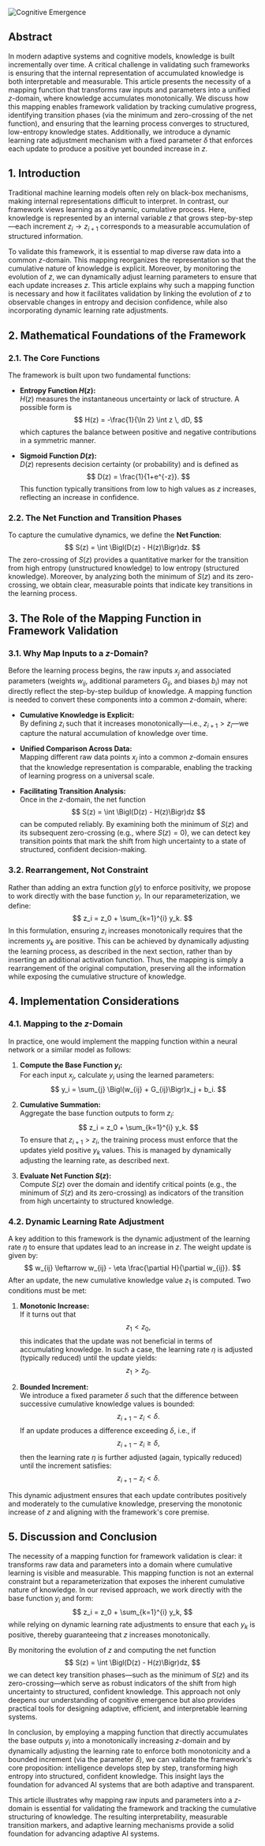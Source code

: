 ![Cognitive Emergence](./images/mapping.jpg "enter image title here")

## Abstract

In modern adaptive systems and cognitive models, knowledge is built incrementally over time. A critical challenge in validating such frameworks is ensuring that the internal representation of accumulated knowledge is both interpretable and measurable. This article presents the necessity of a mapping function that transforms raw inputs and parameters into a unified $z$-domain, where knowledge accumulates monotonically. We discuss how this mapping enables framework validation by tracking cumulative progress, identifying transition phases (via the minimum and zero-crossing of the net function), and ensuring that the learning process converges to structured, low-entropy knowledge states. Additionally, we introduce a dynamic learning rate adjustment mechanism with a fixed parameter $\delta$ that enforces each update to produce a positive yet bounded increase in $z$.



## 1. Introduction

Traditional machine learning models often rely on black-box mechanisms, making internal representations difficult to interpret. In contrast, our framework views learning as a dynamic, cumulative process. Here, knowledge is represented by an internal variable $z$ that grows step-by-step—each increment $z_i \rightarrow z_{i+1}$ corresponds to a measurable accumulation of structured information.

To validate this framework, it is essential to map diverse raw data into a common $z$-domain. This mapping reorganizes the representation so that the cumulative nature of knowledge is explicit. Moreover, by monitoring the evolution of $z$, we can dynamically adjust learning parameters to ensure that each update increases $z$. This article explains why such a mapping function is necessary and how it facilitates validation by linking the evolution of $z$ to observable changes in entropy and decision confidence, while also incorporating dynamic learning rate adjustments.



## 2. Mathematical Foundations of the Framework

### 2.1. The Core Functions

The framework is built upon two fundamental functions:

- **Entropy Function $H(z)$:**  
  $H(z)$ measures the instantaneous uncertainty or lack of structure. A possible form is  
  $$
  H(z) = -\frac{1}{\ln 2} \int z \, dD,
  $$
  which captures the balance between positive and negative contributions in a symmetric manner.

- **Sigmoid Function $D(z)$:**  
  $D(z)$ represents decision certainty (or probability) and is defined as  
  $$
  D(z) = \frac{1}{1+e^{-z}}.
  $$
  This function typically transitions from low to high values as $z$ increases, reflecting an increase in confidence.

### 2.2. The Net Function and Transition Phases

To capture the cumulative dynamics, we define the **Net Function**:
$$
S(z) = \int \Bigl(D(z) - H(z)\Bigr)dz.
$$
The zero-crossing of $S(z)$ provides a quantitative marker for the transition from high entropy (unstructured knowledge) to low entropy (structured knowledge). Moreover, by analyzing both the minimum of $S(z)$ and its zero-crossing, we obtain clear, measurable points that indicate key transitions in the learning process.



## 3. The Role of the Mapping Function in Framework Validation

### 3.1. Why Map Inputs to a $z$-Domain?

Before the learning process begins, the raw inputs $x_j$ and associated parameters (weights $w_{ij}$, additional parameters $G_{ij}$, and biases $b_i$) may not directly reflect the step-by-step buildup of knowledge. A mapping function is needed to convert these components into a common $z$-domain, where:

- **Cumulative Knowledge is Explicit:**  
  By defining $z_i$ such that it increases monotonically—i.e., $z_{i+1} > z_i$—we capture the natural accumulation of knowledge over time.

- **Unified Comparison Across Data:**  
  Mapping different raw data points $x_j$ into a common $z$-domain ensures that the knowledge representation is comparable, enabling the tracking of learning progress on a universal scale.

- **Facilitating Transition Analysis:**  
  Once in the $z$-domain, the net function
  $$
  S(z) = \int \Bigl(D(z) - H(z)\Bigr)dz
  $$
  can be computed reliably. By examining both the minimum of $S(z)$ and its subsequent zero-crossing (e.g., where $S(z)=0$), we can detect key transition points that mark the shift from high uncertainty to a state of structured, confident decision-making.

### 3.2. Rearrangement, Not Constraint

Rather than adding an extra function $g(y)$ to enforce positivity, we propose to work directly with the base function $y_i$. In our reparameterization, we define:
$$
z_i = z_0 + \sum_{k=1}^{i} y_k.
$$
In this formulation, ensuring $z_i$ increases monotonically requires that the increments $y_k$ are positive. This can be achieved by dynamically adjusting the learning process, as described in the next section, rather than by inserting an additional activation function. Thus, the mapping is simply a rearrangement of the original computation, preserving all the information while exposing the cumulative structure of knowledge.



## 4. Implementation Considerations

### 4.1. Mapping to the $z$-Domain

In practice, one would implement the mapping function within a neural network or a similar model as follows:

1. **Compute the Base Function $y_i$:**  
   For each input $x_j$, calculate $y_i$ using the learned parameters:
   $$
   y_i = \sum_{j} \Bigl(w_{ij} + G_{ij}\Bigr)x_j + b_i.
   $$

2. **Cumulative Summation:**  
   Aggregate the base function outputs to form $z_i$:
   $$
   z_i = z_0 + \sum_{k=1}^{i} y_k.
   $$
   To ensure that $z_{i+1} > z_i$, the training process must enforce that the updates yield positive $y_k$ values. This is managed by dynamically adjusting the learning rate, as described next.

3. **Evaluate Net Function $S(z)$:**  
   Compute $S(z)$ over the domain and identify critical points (e.g., the minimum of $S(z)$ and its zero-crossing) as indicators of the transition from high uncertainty to structured knowledge.

### 4.2. Dynamic Learning Rate Adjustment

A key addition to this framework is the dynamic adjustment of the learning rate $\eta$ to ensure that updates lead to an increase in $z$. The weight update is given by:
$$
w_{ij} \leftarrow w_{ij} - \eta \frac{\partial H}{\partial w_{ij}}.
$$
After an update, the new cumulative knowledge value $z_1$ is computed. Two conditions must be met:

1. **Monotonic Increase:**  
   If it turns out that
   $$
   z_1 < z_0,
   $$
   this indicates that the update was not beneficial in terms of accumulating knowledge. In such a case, the learning rate $\eta$ is adjusted (typically reduced) until the update yields:
   $$
   z_1 > z_0.
   $$

2. **Bounded Increment:**  
   We introduce a fixed parameter $\delta$ such that the difference between successive cumulative knowledge values is bounded:
   $$
   z_{i+1} - z_i < \delta.
   $$
   If an update produces a difference exceeding $\delta$, i.e., if
   $$
   z_{i+1} - z_i \ge \delta,
   $$
   then the learning rate $\eta$ is further adjusted (again, typically reduced) until the increment satisfies:
   $$
   z_{i+1} - z_i < \delta.
   $$

This dynamic adjustment ensures that each update contributes positively and moderately to the cumulative knowledge, preserving the monotonic increase of $z$ and aligning with the framework's core premise.



## 5. Discussion and Conclusion

The necessity of a mapping function for framework validation is clear: it transforms raw data and parameters into a domain where cumulative learning is visible and measurable. This mapping function is not an external constraint but a reparameterization that exposes the inherent cumulative nature of knowledge. In our revised approach, we work directly with the base function $y_i$ and form:
$$
z_i = z_0 + \sum_{k=1}^{i} y_k,
$$
while relying on dynamic learning rate adjustments to ensure that each $y_k$ is positive, thereby guaranteeing that $z$ increases monotonically.

By monitoring the evolution of $z$ and computing the net function
$$
S(z) = \int \Bigl(D(z) - H(z)\Bigr)dz,
$$
we can detect key transition phases—such as the minimum of $S(z)$ and its zero-crossing—which serve as robust indicators of the shift from high uncertainty to structured, confident knowledge. This approach not only deepens our understanding of cognitive emergence but also provides practical tools for designing adaptive, efficient, and interpretable learning systems.

In conclusion, by employing a mapping function that directly accumulates the base outputs $y_i$ into a monotonically increasing $z$-domain and by dynamically adjusting the learning rate to enforce both monotonicity and a bounded increment (via the parameter $\delta$), we can validate the framework's core proposition: intelligence develops step by step, transforming high entropy into structured, confident knowledge. This insight lays the foundation for advanced AI systems that are both adaptive and transparent.



This article illustrates why mapping raw inputs and parameters into a $z$-domain is essential for validating the framework and tracking the cumulative structuring of knowledge. The resulting interpretability, measurable transition markers, and adaptive learning mechanisms provide a solid foundation for advancing adaptive AI systems.